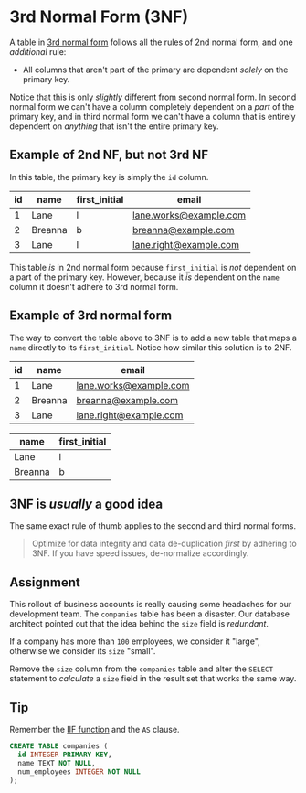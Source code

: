 # 3rd Normal Form (3NF)

A table in [3rd normal form](https://en.wikipedia.org/wiki/Third_normal_form) follows all the rules of 2nd normal form, and one *additional* rule:

* All columns that aren't part of the primary are dependent *solely* on the primary key.

Notice that this is only *slightly* different from second normal form. In second normal form we can't have a column completely dependent on a *part* of the primary key, and in third normal form we can't have a column that is entirely dependent on *anything* that isn't the entire primary key.

## Example of 2nd NF, but not 3rd NF

In this table, the primary key is simply the `id` column.

| id  | name    | first_initial | email                  |
| --- | ------- | ------------- | ---------------------- |
| 1   | Lane    | l             | lane.works@example.com |
| 2   | Breanna | b             | breanna@example.com    |
| 3   | Lane    | l             | lane.right@example.com |

This table *is* in 2nd normal form because `first_initial` is *not* dependent on a part of the primary key. However, because it *is* dependent on the `name` column it doesn't adhere to 3rd normal form.

## Example of 3rd normal form

The way to convert the table above to 3NF is to add a new table that maps a `name` directly to its `first_initial`. Notice how similar this solution is to 2NF.

| id  | name    | email                  |
| --- | ------- | ---------------------- |
| 1   | Lane    | lane.works@example.com |
| 2   | Breanna | breanna@example.com    |
| 3   | Lane    | lane.right@example.com |

| name    | first_initial |
| ------- | ------------- |
| Lane    | l             |
| Breanna | b             |

## 3NF is *usually* a good idea

The same exact rule of thumb applies to the second and third normal forms.

> Optimize for data integrity and data de-duplication *first* by adhering to 3NF. If you have speed issues, de-normalize accordingly.

## Assignment

This rollout of business accounts is really causing some headaches for our development team. The `companies` table has been a disaster. Our database architect pointed out that the idea behind the `size` field is *redundant*.

If a company has more than `100` employees, we consider it "large", otherwise we consider its `size` "small".

Remove the `size` column from the `companies` table and alter the `SELECT` statement to *calculate* a `size` field in the result set that works the same way.

## Tip

Remember the [IIF function](https://www.sqlitetutorial.net/sqlite-functions/sqlite-iif/) and the `AS` clause.

```SQL
CREATE TABLE companies (
  id INTEGER PRIMARY KEY,
  name TEXT NOT NULL,
  num_employees INTEGER NOT NULL
);
```
